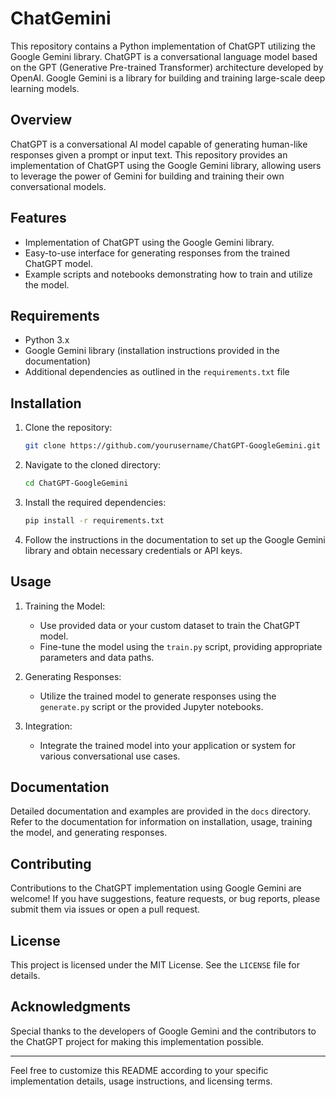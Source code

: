 # ChatGemini

This repository contains a Python implementation of ChatGPT utilizing the Google Gemini library. ChatGPT is a conversational language model based on the GPT (Generative Pre-trained Transformer) architecture developed by OpenAI. Google Gemini is a library for building and training large-scale deep learning models.

## Overview

ChatGPT is a conversational AI model capable of generating human-like responses given a prompt or input text. This repository provides an implementation of ChatGPT using the Google Gemini library, allowing users to leverage the power of Gemini for building and training their own conversational models.

## Features

- Implementation of ChatGPT using the Google Gemini library.
- Easy-to-use interface for generating responses from the trained ChatGPT model.
- Example scripts and notebooks demonstrating how to train and utilize the model.

## Requirements

- Python 3.x
- Google Gemini library (installation instructions provided in the documentation)
- Additional dependencies as outlined in the `requirements.txt` file

## Installation

1. Clone the repository:

   ```bash
   git clone https://github.com/yourusername/ChatGPT-GoogleGemini.git
   ```

2. Navigate to the cloned directory:

   ```bash
   cd ChatGPT-GoogleGemini
   ```

3. Install the required dependencies:

   ```bash
   pip install -r requirements.txt
   ```

4. Follow the instructions in the documentation to set up the Google Gemini library and obtain necessary credentials or API keys.

## Usage

1. Training the Model:

   - Use provided data or your custom dataset to train the ChatGPT model.
   - Fine-tune the model using the `train.py` script, providing appropriate parameters and data paths.

2. Generating Responses:

   - Utilize the trained model to generate responses using the `generate.py` script or the provided Jupyter notebooks.

3. Integration:
   - Integrate the trained model into your application or system for various conversational use cases.

## Documentation

Detailed documentation and examples are provided in the `docs` directory. Refer to the documentation for information on installation, usage, training the model, and generating responses.

## Contributing

Contributions to the ChatGPT implementation using Google Gemini are welcome! If you have suggestions, feature requests, or bug reports, please submit them via issues or open a pull request.

## License

This project is licensed under the MIT License. See the `LICENSE` file for details.

## Acknowledgments

Special thanks to the developers of Google Gemini and the contributors to the ChatGPT project for making this implementation possible.

---

Feel free to customize this README according to your specific implementation details, usage instructions, and licensing terms.
